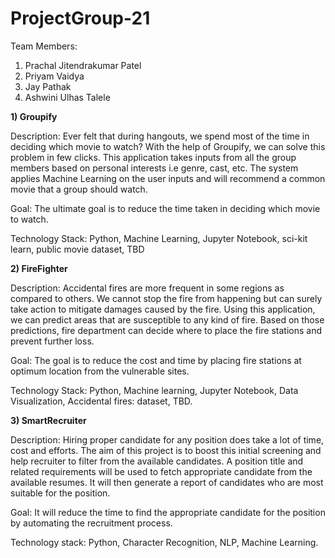 # ProjectGroup-21

Team Members:
1. Prachal Jitendrakumar Patel
2. Priyam Vaidya
3. Jay Pathak
4. Ashwini Ulhas Talele


**1) Groupify**

Description:
Ever felt that during hangouts, we spend most of the time in deciding which movie to watch? With the help of Groupify, we   can solve this problem in few clicks. This application takes inputs from all the group members based on personal interests   i.e genre, cast, etc. The system applies Machine Learning on the user inputs and will recommend a common movie that a group should watch.

Goal:
The ultimate goal is to reduce the time taken in deciding which movie to watch.

Technology Stack:
Python, Machine Learning, Jupyter Notebook, sci-kit learn, public movie dataset, TBD

**2) FireFighter**

Description:
Accidental fires are more frequent in some regions as compared to others. We cannot stop the fire from happening but can      surely take action to mitigate damages caused by the fire. Using this application, we can predict areas that are susceptible to any kind of fire. Based on those predictions, fire department can decide where to place the fire stations and prevent     further loss.

Goal:
The goal is to reduce the cost and time by placing fire stations at optimum location from the vulnerable sites.

Technology Stack:
Python, Machine learning, Jupyter Notebook, Data Visualization, Accidental fires: dataset, TBD.

**3) SmartRecruiter**

Description:
Hiring proper candidate for any position does take a lot of time, cost and efforts. The aim of this project is to boost        this   initial screening and help recruiter to filter from the available candidates. A position title and related requirements will   be used to fetch appropriate candidate from the available resumes. It will then generate a report of candidates who are most suitable for the position.

Goal:
It will reduce the time to find the appropriate candidate for the position by automating the recruitment process.

Technology stack:
Python, Character Recognition, NLP, Machine Learning.


